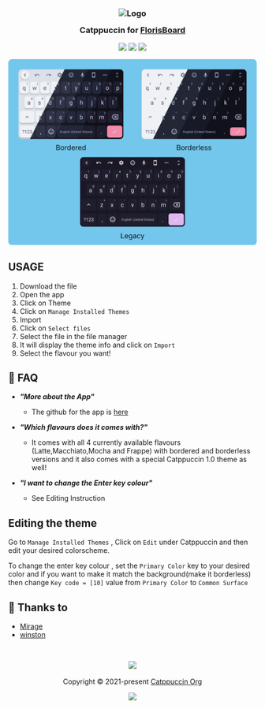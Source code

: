 

<h3 align="center">
	<img src="https://raw.githubusercontent.com/catppuccin/catppuccin/main/assets/logos/exports/1544x1544_circle.png" width="100" alt="Logo"/><br/>
	<img src="https://raw.githubusercontent.com/catppuccin/catppuccin/main/assets/misc/transparent.png" height="30" width="0px"/>
	Catppuccin for <a href="https://github.com/florisboard/florisboard">FlorisBoard</a>
	<img src="https://raw.githubusercontent.com/catppuccin/catppuccin/main/assets/misc/transparent.png" height="30" width="0px"/>
</h3>

<p align="center">
    <a href="https://github.com/catppuccin/floris-board/stargazers"><img src="https://img.shields.io/github/stars/catppuccin/floris-board?colorA=363a4f&colorB=b7bdf8&style=for-the-badge"></a>
    <a href="https://github.com/catppuccin/floris-board/issues"><img src="https://img.shields.io/github/issues/catppuccin/floris-board?colorA=363a4f&colorB=f5a97f&style=for-the-badge"></a>
    <a href="https://github.com/catppuccin/floris-board/contributors"><img src="https://img.shields.io/github/contributors/catppuccin/floris-board?colorA=363a4f&colorB=a6da95&style=for-the-badge"></a>
</p>

<p align="center">
	<img src="assets/floris.png" alt="Screenshot" width="700">
</p>


## USAGE

1. Download the file
2. Open the app
3. Click on Theme
4. Click on `Manage Installed Themes`
5. Import
6. Click on `Select files`
7. Select the file in the file manager
8. It will display the theme info and click on `Import`
9. Select the flavour you want!

## 🙋 FAQ

- **_"More about the App"_**
	- The github for the app is [here](https://github.com/florisboard/florisboard)

- **_"Which flavours does it comes with?"_**
	- It comes with all 4 currently available flavours (Latte,Macchiato,Mocha and Frappe) with bordered and borderless versions and it also comes with a special Catppuccin 1.0 theme as well!

- **_"I want to change the Enter key colour"_**
	- See Editing Instruction

##	Editing the theme

Go to `Manage Installed Themes` , Click on `Edit` under Catppuccin and then edit your desired colorscheme.

To change the enter key colour , set the `Primary Color` key to your desired color and if you want to make it match the background(make it borderless) then change `Key code = [10]` value from `Primary Color` to `Common Surface`

## 💝 Thanks to

- [Mirage](https://github.com/skinatro)
- [winston](https://github.com/nekowinston) 

&nbsp;

<p align="center"><img src="https://raw.githubusercontent.com/catppuccin/catppuccin/main/assets/footers/gray0_ctp_on_line.svg?sanitize=true" /></p>
<p align="center">Copyright &copy; 2021-present <a href="https://github.com/catppuccin" target="_blank">Catppuccin Org</a>
<p align="center"><a href="https://github.com/catppuccin/catppuccin/blob/main/LICENSE"><img src="https://img.shields.io/static/v1.svg?style=for-the-badge&label=License&message=MIT&logoColor=CDD6F4&colorA=363a4f&colorB=B4BEFE"/></a></p>

